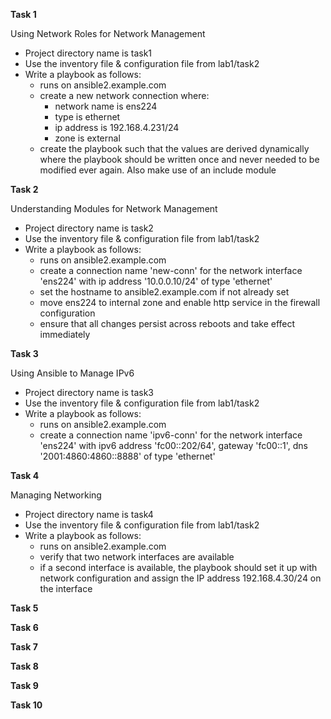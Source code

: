 
**Task 1** 

Using Network Roles for Network Management

-  Project directory name is task1
-  Use the inventory file & configuration file from lab1/task2
-  Write a playbook as follows:
   - runs on ansible2.example.com
   - create a new network connection where:
     - network name is ens224
     - type is ethernet
     - ip address is 192.168.4.231/24
     - zone is external
   - create the playbook such that the values are derived dynamically where the playbook should be written once and never needed to be modified ever again. Also make use of an include module

**Task 2**

Understanding Modules for Network Management

-  Project directory name is task2
-  Use the inventory file & configuration file from lab1/task2
-  Write a playbook as follows:
   - runs on ansible2.example.com
   - create a connection name 'new-conn' for the network interface 'ens224' with ip address '10.0.0.10/24' of type 'ethernet'
   - set the hostname to ansible2.example.com if not already set
   - move ens224 to internal zone and enable http service in the firewall configuration
   - ensure that all changes persist across reboots and take effect immediately

**Task 3** 

Using Ansible to Manage IPv6

-  Project directory name is task3
-  Use the inventory file & configuration file from lab1/task2
-  Write a playbook as follows:
   - runs on ansible2.example.com
   - create a connection name 'ipv6-conn' for the network interface 'ens224' with ipv6 address 'fc00::202/64', gateway 'fc00::1', dns '2001:4860:4860::8888' of type 'ethernet'

**Task 4**

Managing Networking

-  Project directory name is task4
-  Use the inventory file & configuration file from lab1/task2
-  Write a playbook as follows:
   - runs on ansible2.example.com
   - verify that two network interfaces are available
   - if a second interface is available, the playbook should set it up with network configuration and assign the IP address 192.168.4.30/24 on the interface






**Task 5**


**Task 6**


**Task 7**


**Task 8**


**Task 9**


**Task 10**




